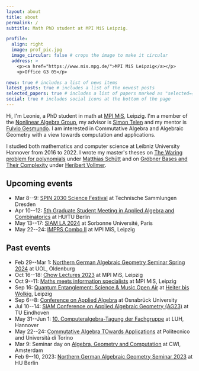 ```yaml
---
layout: about
title: about
permalink: /
subtitle: Math PhD student at MPI MiS Leipzig.

profile:
  align: right
  image: prof_pic.jpg
  image_circular: false # crops the image to make it circular
  address: >
    <p><a href="https://www.mis.mpg.de/">MPI MiS Leipzig</a></p>
    <p>Office G3 05</p>

news: true # includes a list of news items
latest_posts: true # includes a list of the newest posts
selected_papers: true # includes a list of papers marked as "selected={true}"
social: true # includes social icons at the bottom of the page
---
```


Hi, I'm Leonie, a PhD student in math at [MPI MiS](https://www.mis.mpg.de/), Leipzig. I'm a member of the [Nonlinear Algebra Group](https://www.mis.mpg.de/nonlinear-algebra), my advisor is [Simon Telen](https://simontelen.webnode.page/) and my mentor is [Fulvio Gesmundo](https://fulges.github.io/). I am interested in Commutative Algebra and Algebraic Geometry with a view towards computation and applications.

I studied both mathematics and computer science at Leibniz University Hannover from 2016 to 2022. I wrote my master's theses on <a href="/assets/pdf/papers/The_Waring_problem_for_polynomials.pdf" target="_blank">The Waring problem for polynomials</a> under [Matthias Schütt](https://www.iag.uni-hannover.de/en/schuett/) and on <a href="/assets/pdf/papers/Groebner_Bases_and_Their_Complexity.pdf" target="_blank">Gröbner Bases and Their Complexity</a> under [Heribert Vollmer](https://www.thi.uni-hannover.de/en/vollmer/).

## Upcoming events

- Mar 8--9: [SPIN 2030 Science Festival](https://spin2030.com/en/veranstaltung/spin-2030-science-festival/) at Technische Sammlungen Dresden
- Apr 10--12: [5th Graduate Student Meeting in Applied Algebra and Combinatorics](https://sites.google.com/view/gsmaac24/) at HU/TU Berlin
- May 13--17: [SIAM LA 2024](https://www.siam.org/conferences/cm/conference/la24) at Sorbonne Université, Paris
- May 22--24: [IMPRS Combo II](https://www.mis.mpg.de/de/events/series/imprs-combo-ii) at MPI MiS, Leipzig

## Past events

- Feb 29--Mar 1: [Northern German Algebraic Geometry Seminar Spring 2024](https://uol.de/milena-wrobel/north-german-algebraic-geometry-seminar) at UOL, Oldenburg
- Oct 16--18: [Chow Lectures 2023](https://www.mis.mpg.de/calendar/conferences/2023/chow.html) at MPI MiS, Leipzig
- Oct 9--11: [Maths meets information specialists](https://www.mis.mpg.de/calendar/conferences/2023/mardimeetsis.html) at MPI MiS, Leipzig
- Sep 16: [Quantum Entanglement: Science & Music Open Air](https://www.instagram.com/quantumentanglementfestival/) at [Heiter bis Wolkig](https://www.facebook.com/heiterbiswolkigcafe/), Leipzig
- Sep 6--8: [Conference on Applied Algebra](https://www.math-conf.uni-osnabrueck.de/conference-on-applied-algebra-in-data-science/) at Osnabrück University
- Jul 10--14: [SIAM Conference on Applied Algebraic Geometry (AG23)](https://www.siam.org/conferences/cm/conference/ag23) at TU Eindhoven
- May 31--Jun 1: [10. Computeralgebra-Tagung der Fachgruppe](https://konferenz.uni-hannover.de/event/83/) at LUH, Hannover
- May 22--24: [Commutative Algebra TOwards Applications](https://sites.google.com/view/commalgintorino/home) at Politecnico and Università di Torino
- Mar 9: Seminar day on [Algebra, Geometry and Computation](https://simontelen.webnode.page/l/algebra-geometry-and-computation-at-cwi/) at CWI, Amsterdam
- Feb 9--10, 2023: [Northern German Algebraic Geometry Seminar 2023](https://www.math.hu-berlin.de/~www-ag/NoGAGS.html) at HU Berlin
